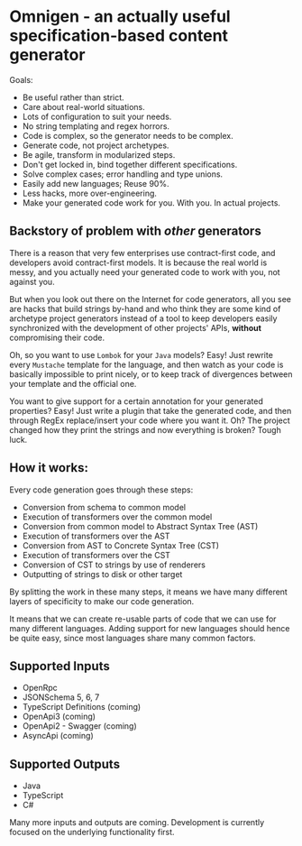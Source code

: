 # Omnigen - an actually useful specification-based content generator

Goals:
* Be useful rather than strict.
* Care about real-world situations.
* Lots of configuration to suit your needs.
* No string templating and regex horrors.
* Code is complex, so the generator needs to be complex.
* Generate code, not project archetypes.
* Be agile, transform in modularized steps.
* Don't get locked in, bind together different specifications.
* Solve complex cases; error handling and type unions.
* Easily add new languages; Reuse 90%.
* Less hacks, more over-engineering.
* Make your generated code work for you. With you. In actual projects.

## Backstory of problem with *other* generators

There is a reason that very few enterprises use contract-first code, and developers avoid contract-first models.
It is because the real world is messy, and you actually need your generated code to work with you, not against you.

But when you look out there on the Internet for code generators, all you see are hacks that build strings by-hand and who think they
are some kind of archetype project generators instead of a tool to keep developers easily synchronized with the development of other projects' APIs, **without** compromising their code.

Oh, so you want to use `Lombok` for your `Java` models? Easy! Just rewrite every `Mustache` template for the language,
and then watch as your code is basically impossible to print nicely, or to keep track of divergences between your template and the official one.

You want to give support for a certain annotation for your generated properties? Easy! Just write a plugin
that take the generated code, and then through RegEx replace/insert your code where you want it.
Oh? The project changed how they print the strings and now everything is broken? Tough luck.

## How it works:
Every code generation goes through these steps:
* Conversion from schema to common model
* Execution of transformers over the common model
* Conversion from common model to Abstract Syntax Tree (AST)
* Execution of transformers over the AST
* Conversion from AST to Concrete Syntax Tree (CST)
* Execution of transformers over the CST
* Conversion of CST to strings by use of renderers
* Outputting of strings to disk or other target

By splitting the work in these many steps, it means we have many different layers of specificity to make our code generation.

It means that we can create re-usable parts of code that we can use for many different languages. Adding support for new languages should hence be quite easy, since most languages share many common factors.

## Supported Inputs
* OpenRpc
* JSONSchema 5, 6, 7
* TypeScript Definitions (coming)
* OpenApi3 (coming)
* OpenApi2 - Swagger (coming)
* AsyncApi (coming)

## Supported Outputs
* Java
* TypeScript
* C#

Many more inputs and outputs are coming. Development is currently focused on the underlying functionality first.
